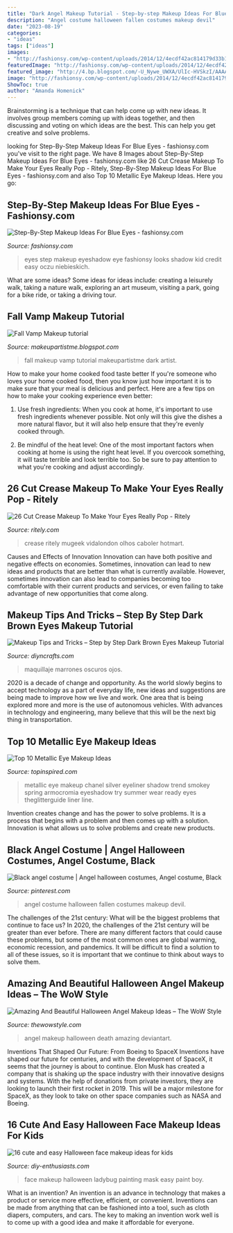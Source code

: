 ```yaml
---
title: "Dark Angel Makeup Tutorial - Step-by-step Makeup Ideas For Blue Eyes"
description: "Angel costume halloween fallen costumes makeup devil"
date: "2023-08-19"
categories:
- "ideas"
tags: ["ideas"]
images:
- "http://fashionsy.com/wp-content/uploads/2014/12/4ecdf42ac814179d33b1441373eb2f9b-630x849.jpg"
featuredImage: "http://fashionsy.com/wp-content/uploads/2014/12/4ecdf42ac814179d33b1441373eb2f9b-630x849.jpg"
featured_image: "http://4.bp.blogspot.com/-U_Nywe_UWXA/UlIc-HVSkzI/AAAAAAAABT0/YcX8HBcCXD0/s1600/fall+vamp3.jpg"
image: "http://fashionsy.com/wp-content/uploads/2014/12/4ecdf42ac814179d33b1441373eb2f9b-630x849.jpg"
ShowToc: true
author: "Amanda Homenick"
---
```



Brainstorming is a technique that can help come up with new ideas. It involves group members coming up with ideas together, and then discussing and voting on which ideas are the best. This can help you get creative and solve problems.

	

		
looking for Step-By-Step Makeup Ideas For Blue Eyes - fashionsy.com you've visit to the right page. We have 8 Images about Step-By-Step Makeup Ideas For Blue Eyes - fashionsy.com like 26 Cut Crease Makeup To Make Your Eyes Really Pop - Ritely, Step-By-Step Makeup Ideas For Blue Eyes - fashionsy.com and also Top 10 Metallic Eye Makeup Ideas. Here you go:
		
    
## Step-By-Step Makeup Ideas For Blue Eyes - Fashionsy.com

<img loading=lazy src="http://fashionsy.com/wp-content/uploads/2014/12/4ecdf42ac814179d33b1441373eb2f9b-630x849.jpg" onerror="this.onerror=null;this.src='https://tse3.mm.bing.net/th?id=OIP.Tyc86xTOfm4SBYx0J7M9CgHaJ-&amp;pid=15.1';" alt="Step-By-Step Makeup Ideas For Blue Eyes - fashionsy.com">

_Source: fashionsy.com_

>eyes step makeup eyeshadow eye fashionsy looks shadow kid credit easy oczu niebieskich. 

	

What are some ideas?
Some ideas for ideas include: creating a leisurely walk, taking a nature walk, exploring an art museum, visiting a park, going for a bike ride, or taking a driving tour.

    
## Fall Vamp Makeup Tutorial

<img loading=lazy src="http://4.bp.blogspot.com/-U_Nywe_UWXA/UlIc-HVSkzI/AAAAAAAABT0/YcX8HBcCXD0/s1600/fall+vamp3.jpg" onerror="this.onerror=null;this.src='https://tse2.mm.bing.net/th?id=OIP.ioi6GMSZTaw6TNKzC7UI-wHaLI&amp;pid=15.1';" alt="Fall Vamp Makeup tutorial">

_Source: makeupartistme.blogspot.com_

>fall makeup vamp tutorial makeupartistme dark artist. 

	

How to make your home cooked food taste better
If you're someone who loves your home cooked food, then you know just how important it is to make sure that your meal is delicious and perfect. Here are a few tips on how to make your cooking experience even better: 
1. Use fresh ingredients: When you cook at home, it's important to use fresh ingredients whenever possible. Not only will this give the dishes a more natural flavor, but it will also help ensure that they're evenly cooked through.

2. Be mindful of the heat level: One of the most important factors when cooking at home is using the right heat level. If you overcook something, it will taste terrible and look terrible too. So be sure to pay attention to what you're cooking and adjust accordingly.


    
## 26 Cut Crease Makeup To Make Your Eyes Really Pop - Ritely

<img loading=lazy src="https://ritely.com/wp-content/uploads/2017/09/cut-crease-makeup-emerald-green-BY6dO6yB67G.jpg" onerror="this.onerror=null;this.src='https://tse4.mm.bing.net/th?id=OIP.hhOXmMQn08yGSf4c72iBggHaHa&amp;pid=15.1';" alt="26 Cut Crease Makeup To Make Your Eyes Really Pop - Ritely">

_Source: ritely.com_

>crease ritely mugeek vidalondon olhos caboler hotmart. 

	

Causes and Effects of Innovation
Innovation can have both positive and negative effects on economies. Sometimes, innovation can lead to new ideas and products that are better than what is currently available. However, sometimes innovation can also lead to companies becoming too comfortable with their current products and services, or even failing to take advantage of new opportunities that come along.

    
## Makeup Tips And Tricks – Step By Step Dark Brown Eyes Makeup Tutorial

<img loading=lazy src="https://www.diyncrafts.com/wp-content/uploads/2013/06/eyemakeupfb.jpg" onerror="this.onerror=null;this.src='https://tse2.mm.bing.net/th?id=OIP.upTVOh1n5EWa7gfquc_ZNgHaFj&amp;pid=15.1';" alt="Makeup Tips and Tricks – Step by Step Dark Brown Eyes Makeup Tutorial">

_Source: diyncrafts.com_

>maquillaje marrones oscuros ojos. 

	

2020 is a decade of change and opportunity. As the world slowly begins to accept technology as a part of everyday life, new ideas and suggestions are being made to improve how we live and work. One area that is being explored more and more is the use of autonomous vehicles. With advances in technology and engineering, many believe that this will be the next big thing in transportation.

    
## Top 10 Metallic Eye Makeup Ideas

<img loading=lazy src="https://www.topinspired.com/wp-content/uploads/2014/01/2-black-eyeliner-and-metallic-eye-shadow.jpg" onerror="this.onerror=null;this.src='https://tse2.mm.bing.net/th?id=OIP.bTDGEtSILwYQNNSAlCgxRQHaJ3&amp;pid=15.1';" alt="Top 10 Metallic Eye Makeup Ideas">

_Source: topinspired.com_

>metallic eye makeup chanel silver eyeliner shadow trend smokey spring armocromia eyeshadow try summer wear ready eyes theglitterguide liner line. 

	

Invention creates change and has the power to solve problems. It is a process that begins with a problem and then comes up with a solution. Innovation is what allows us to solve problems and create new products.

    
## Black Angel Costume | Angel Halloween Costumes, Angel Costume, Black

<img loading=lazy src="https://i.pinimg.com/736x/f5/a2/ce/f5a2ce300bbade8d6f277359b9e66c23--black-angel-costume-angel-costumes.jpg" onerror="this.onerror=null;this.src='https://tse2.mm.bing.net/th?id=OIP.4n41kw9cf33eBQwhFp9hFAHaNL&amp;pid=15.1';" alt="Black angel costume | Angel halloween costumes, Angel costume, Black">

_Source: pinterest.com_

>angel costume halloween fallen costumes makeup devil. 

	

The challenges of the 21st century: What will be the biggest problems that continue to face us?
In 2020, the challenges of the 21st century will be greater than ever before. There are many different factors that could cause these problems, but some of the most common ones are global warming, economic recession, and pandemics. It will be difficult to find a solution to all of these issues, so it is important that we continue to think about ways to solve them.

    
## Amazing And Beautiful Halloween Angel Makeup Ideas – The WoW Style

<img loading=lazy src="http://thewowstyle.com/wp-content/uploads/2016/06/Death-Angel-Halloween-Makeup.jpg" onerror="this.onerror=null;this.src='https://tse4.mm.bing.net/th?id=OIP.SqIVEdI26CIcBUqRTDFE1QHaJ4&amp;pid=15.1';" alt="Amazing And Beautiful Halloween Angel Makeup Ideas – The WoW Style">

_Source: thewowstyle.com_

>angel makeup halloween death amazing deviantart. 

	

Inventions That Shaped Our Future: From Boeing to SpaceX
Inventions have shaped our future for centuries, and with the development of SpaceX, it seems that the journey is about to continue. Elon Musk has created a company that is shaking up the space industry with their innovative designs and systems. With the help of donations from private investors, they are looking to launch their first rocket in 2019. This will be a major milestone for SpaceX, as they look to take on other space companies such as NASA and Boeing.

    
## 16 Cute And Easy Halloween Face Makeup Ideas For Kids

<img loading=lazy src="http://www.diy-enthusiasts.com/wp-content/uploads/2014/09/kids-face-makeup-ideas-party-ladybug-face-mask.jpg" onerror="this.onerror=null;this.src='https://tse3.mm.bing.net/th?id=OIP.rOHwNHDXlolx_fp2kFciPwAAAA&amp;pid=15.1';" alt="16 cute and easy Halloween face makeup ideas for kids">

_Source: diy-enthusiasts.com_

>face makeup halloween ladybug painting mask easy paint boy. 

	

What is an invention?
An invention is an advance in technology that makes a product or service more effective, efficient, or convenient. Inventions can be made from anything that can be fashioned into a tool, such as cloth diapers, computers, and cars. The key to making an invention work well is to come up with a good idea and make it affordable for everyone.

